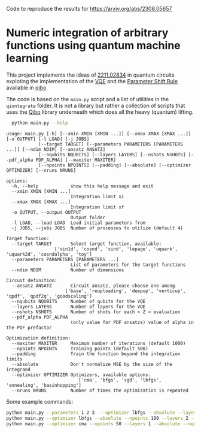 Code to reproduce the results for https://arxiv.org/abs/2308.05657

# Numeric integration of arbitrary functions using quantum machine learning

This project implements the ideas of [2211.02834](https://arxiv.org/abs/2211.02834)
in quantum circuits exploting the implementation of the [VQE](https://qibo.science/qibo/stable/code-examples/advancedexamples.html#how-to-write-a-vqe)
and the [Parameter Shift Rule](https://qibo.science/tutorials/parameter_shift_rule) available in [qibo](qibo.science)

The code is based on the `main.py` script and a list of utilities in the `qinntegrate` folder.
It is not a library but rather a collection of scripts that uses the [Qibo](https://github.com/qiboteam/qibo) library underneath which does all the heavy (quantum) lifting.

```bash
  python main.py --help
```

```
usage: main.py [-h] [--xmin XMIN [XMIN ...]] [--xmax XMAX [XMAX ...]] [-o OUTPUT] [-l LOAD] [-j JOBS]
            [--target TARGET] [--parameters PARAMETERS [PARAMETERS ...]] [--ndim NDIM] [--ansatz ANSATZ]
            [--nqubits NQUBITS] [--layers LAYERS] [--nshots NSHOTS] [--pdf_alpha PDF_ALPHA] [--maxiter MAXITER]
            [--npoints NPOINTS] [--padding] [--absolute] [--optimizer OPTIMIZER] [--nruns NRUNS]

options:
  -h, --help            show this help message and exit
  --xmin XMIN [XMIN ...]
                        Integration limit xi
  --xmax XMAX [XMAX ...]
                        Integration limit xf
  -o OUTPUT, --output OUTPUT
                        Output folder
  -l LOAD, --load LOAD  Load initial parameters from
  -j JOBS, --jobs JOBS  Number of processes to utilize (default 4)

Target function:
  --target TARGET       Select target function, available:
                  ['sin1d', 'cosnd', 'sind', 'lepage', 'uquark', 'uquark2d', 'cosndalpha', 'toy']
  --parameters PARAMETERS [PARAMETERS ...]
                        List of parameters for the target functions
  --ndim NDIM           Number of dimensions

Circuit definition:
  --ansatz ANSATZ       Circuit ansatz, please choose one among
                      ['base', 'reuploading', 'deepup', 'verticup', 'qpdf', 'qpdf2q', 'goodscaling']
  --nqubits NQUBITS     Number of qubits for the VQE
  --layers LAYERS       Number of layers for the VQE
  --nshots NSHOTS       Number of shots for each < Z > evaluation
  --pdf_alpha PDF_ALPHA
                        (only value for PDF ansatzs) value of alpha in the PDF prefactor

Optimization definition:
  --maxiter MAXITER     Maximum number of iterations (default 1000)
  --npoints NPOINTS     Training points (default 500)
  --padding             Train the function beyond the integration limits
  --absolute            Don't normalize MSE by the size of the integrand
  --optimizer OPTIMIZER Optimizers, available options:
                           ['cma', 'bfgs', 'sgd', 'lbfgs', 'annealing', 'basinhopping']
  --nruns NRUNS         Number of times the optimization is repeated

```

Some example commands:

```bash
python main.py --parameters 1 2 3  --optimizer lbfgs --absolute --layers 2 --nqubits 2 -j 18 --ndim 4 --target toy --ansatz goodscaling --maxiter 200 -o output_folder
python main.py --optimizer lbfgs --absolute --npoints 100 --layers 2 --nqubits 2 --ndim 4 --target cosnd --ansatz goodscaling -j 16
python main.py --optimizer cma --npoints 50 --layers 1 --absolute --nqubits 1 --ndim 1 --nshots 1000 --target sin1d --ansatz deepup -j 8
```
